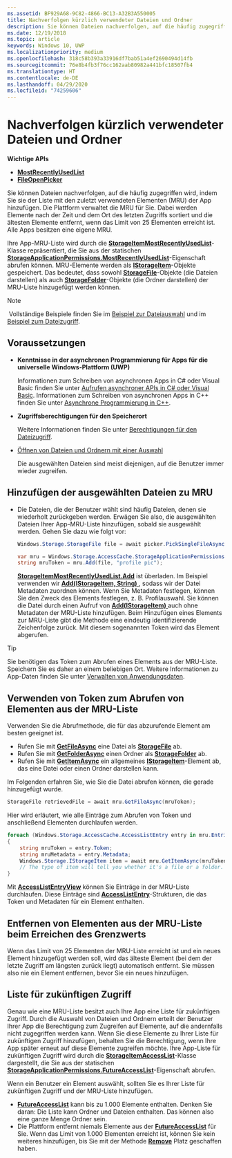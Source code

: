 ```yaml
---
ms.assetid: BF929A68-9C82-4866-BC13-A32B3A550005
title: Nachverfolgen kürzlich verwendeter Dateien und Ordner
description: Sie können Dateien nachverfolgen, auf die häufig zugegriffen wird, indem Sie sie der Liste mit den zuletzt verwendeten Elementen (MRU) der App hinzufügen.
ms.date: 12/19/2018
ms.topic: article
keywords: Windows 10, UWP
ms.localizationpriority: medium
ms.openlocfilehash: 318c58b393a33916df7bab51a4ef2690494d14fb
ms.sourcegitcommit: 76e8b4fb3f76cc162aab80982a441bfc18507fb4
ms.translationtype: HT
ms.contentlocale: de-DE
ms.lasthandoff: 04/29/2020
ms.locfileid: "74259606"
---
```

# <a name="track-recently-used-files-and-folders"></a>Nachverfolgen kürzlich verwendeter Dateien und Ordner

**Wichtige APIs**

- [**MostRecentlyUsedList**](https://docs.microsoft.com/uwp/api/windows.storage.accesscache.storageapplicationpermissions.mostrecentlyusedlist)
- [**FileOpenPicker**](https://docs.microsoft.com/uwp/schemas/appxpackage/appxmanifestschema/element-fileopenpicker)

Sie können Dateien nachverfolgen, auf die häufig zugegriffen wird, indem Sie sie der Liste mit den zuletzt verwendeten Elementen (MRU) der App hinzufügen. Die Plattform verwaltet die MRU für Sie. Dabei werden Elemente nach der Zeit und dem Ort des letzten Zugriffs sortiert und die ältesten Elemente entfernt, wenn das Limit von 25 Elementen erreicht ist. Alle Apps besitzen eine eigene MRU.

Ihre App-MRU-Liste wird durch die [**StorageItemMostRecentlyUsedList**](https://docs.microsoft.com/uwp/api/Windows.Storage.AccessCache.StorageItemMostRecentlyUsedList)-Klasse repräsentiert, die Sie aus der statischen [**StorageApplicationPermissions.MostRecentlyUsedList**](https://docs.microsoft.com/uwp/api/windows.storage.accesscache.storageapplicationpermissions.mostrecentlyusedlist)-Eigenschaft abrufen können. MRU-Elemente werden als [**IStorageItem**](https://docs.microsoft.com/uwp/api/Windows.Storage.IStorageItem)-Objekte gespeichert. Das bedeutet, dass sowohl [**StorageFile**](https://docs.microsoft.com/uwp/api/Windows.Storage.StorageFile)-Objekte (die Dateien darstellen) als auch [**StorageFolder**](https://docs.microsoft.com/uwp/api/Windows.Storage.StorageFolder)-Objekte (die Ordner darstellen) der MRU-Liste hinzugefügt werden können.

> [!NOTE]
> Vollständige Beispiele finden Sie im [Beispiel zur Dateiauswahl](https://github.com/Microsoft/Windows-universal-samples/tree/master/Samples/FilePicker) und im [Beispiel zum Dateizugriff](https://github.com/Microsoft/Windows-universal-samples/tree/master/Samples/FileAccess).

## <a name="prerequisites"></a>Voraussetzungen

-   **Kenntnisse in der asynchronen Programmierung für Apps für die universelle Windows-Plattform (UWP)**

    Informationen zum Schreiben von asynchronen Apps in C# oder Visual Basic finden Sie unter [Aufrufen asynchroner APIs in C# oder Visual Basic](https://docs.microsoft.com/windows/uwp/threading-async/call-asynchronous-apis-in-csharp-or-visual-basic). Informationen zum Schreiben von asynchronen Apps in C++ finden Sie unter [Asynchrone Programmierung in C++](https://docs.microsoft.com/windows/uwp/threading-async/asynchronous-programming-in-cpp-universal-windows-platform-apps).

-   **Zugriffsberechtigungen für den Speicherort**

    Weitere Informationen finden Sie unter [Berechtigungen für den Dateizugriff](file-access-permissions.md).

-   [Öffnen von Dateien und Ordnern mit einer Auswahl](quickstart-using-file-and-folder-pickers.md)

    Die ausgewählten Dateien sind meist diejenigen, auf die Benutzer immer wieder zugreifen.

 ## <a name="add-a-picked-file-to-the-mru"></a>Hinzufügen der ausgewählten Dateien zu MRU

-   Die Dateien, die der Benutzer wählt sind häufig Dateien, denen sie wiederholt zurückgeben werden. Erwägen Sie also, die ausgewählten Dateien Ihrer App-MRU-Liste hinzufügen, sobald sie ausgewählt werden. Gehen Sie dazu wie folgt vor:

    ```cs
    Windows.Storage.StorageFile file = await picker.PickSingleFileAsync();

    var mru = Windows.Storage.AccessCache.StorageApplicationPermissions.MostRecentlyUsedList;
    string mruToken = mru.Add(file, "profile pic");
    ```

    [**StorageItemMostRecentlyUsedList.Add**](https://docs.microsoft.com/uwp/api/windows.storage.accesscache.storageitemmostrecentlyusedlist.add) ist überladen. Im Beispiel verwenden wir [**Add(IStorageItem, String)** ](https://docs.microsoft.com/uwp/api/windows.storage.accesscache.storageitemmostrecentlyusedlist.add), sodass wir der Datei Metadaten zuordnen können. Wenn Sie Metadaten festlegen, können Sie den Zweck des Elements festlegen, z. B. Profilauswahl. Sie können die Datei durch einen Aufruf von [**Add(IStorageItem)** ](https://docs.microsoft.com/uwp/api/windows.storage.accesscache.storageitemmostrecentlyusedlist.add) auch ohne Metadaten der MRU-Liste hinzufügen. Beim Hinzufügen eines Elements zur MRU-Liste gibt die Methode eine eindeutig identifizierende Zeichenfolge zurück. Mit diesem sogenannten Token wird das Element abgerufen.

> [!TIP]
> Sie benötigen das Token zum Abrufen eines Elements aus der MRU-Liste. Speichern Sie es daher an einem beliebigen Ort. Weitere Informationen zu App-Daten finden Sie unter [Verwalten von Anwendungsdaten](https://docs.microsoft.com/previous-versions/windows/apps/hh465109(v=win.10)).

## <a name="use-a-token-to-retrieve-an-item-from-the-mru"></a>Verwenden von Token zum Abrufen von Elementen aus der MRU-Liste

Verwenden Sie die Abrufmethode, die für das abzurufende Element am besten geeignet ist.

-   Rufen Sie mit [**GetFileAsync**](https://docs.microsoft.com/uwp/api/Windows.Storage.StorageFile) eine Datei als [**StorageFile**](https://docs.microsoft.com/uwp/api/windows.storage.accesscache.storageitemmostrecentlyusedlist.getfileasync) ab.
-   Rufen Sie mit [**GetFolderAsync**](https://docs.microsoft.com/uwp/api/Windows.Storage.StorageFolder) einen Ordner als [**StorageFolder**](https://docs.microsoft.com/uwp/api/windows.storage.accesscache.storageitemmostrecentlyusedlist.getfolderasync) ab.
-   Rufen Sie mit [**GetItemAsync**](https://docs.microsoft.com/uwp/api/Windows.Storage.IStorageItem) ein allgemeines [**IStorageItem**](https://docs.microsoft.com/uwp/api/windows.storage.accesscache.storageitemmostrecentlyusedlist.getitemasync)-Element ab, das eine Datei oder einen Ordner darstellen kann.

Im Folgenden erfahren Sie, wie Sie die Datei abrufen können, die gerade hinzugefügt wurde.

```cs
StorageFile retrievedFile = await mru.GetFileAsync(mruToken);
```

Hier wird erläutert, wie alle Einträge zum Abrufen von Token und anschließend Elementen durchlaufen werden.

```cs
foreach (Windows.Storage.AccessCache.AccessListEntry entry in mru.Entries)
{
    string mruToken = entry.Token;
    string mruMetadata = entry.Metadata;
    Windows.Storage.IStorageItem item = await mru.GetItemAsync(mruToken);
    // The type of item will tell you whether it's a file or a folder.
}
```

Mit [**AccessListEntryView**](https://docs.microsoft.com/uwp/api/Windows.Storage.AccessCache.AccessListEntryView) können Sie Einträge in der MRU-Liste durchlaufen. Diese Einträge sind [**AccessListEntry**](https://docs.microsoft.com/uwp/api/Windows.Storage.AccessCache.AccessListEntry)-Strukturen, die das Token und Metadaten für ein Element enthalten.

## <a name="removing-items-from-the-mru-when-its-full"></a>Entfernen von Elementen aus der MRU-Liste beim Erreichen des Grenzwerts

Wenn das Limit von 25 Elementen der MRU-Liste erreicht ist und ein neues Element hinzugefügt werden soll, wird das älteste Element (bei dem der letzte Zugriff am längsten zurück liegt) automatisch entfernt. Sie müssen also nie ein Element entfernen, bevor Sie ein neues hinzufügen.

## <a name="future-access-list"></a>Liste für zukünftigen Zugriff

Genau wie eine MRU-Liste besitzt auch Ihre App eine Liste für zukünftigen Zugriff. Durch die Auswahl von Dateien und Ordnern erteilt der Benutzer Ihrer App die Berechtigung zum Zugreifen auf Elemente, auf die andernfalls nicht zugegriffen werden kann. Wenn Sie diese Elemente zu Ihrer Liste für zukünftigen Zugriff hinzufügen, behalten Sie die Berechtigung, wenn Ihre App später erneut auf diese Elemente zugreifen möchte. Ihre App-Liste für zukünftigen Zugriff wird durch die [**StorageItemAccessList**](https://docs.microsoft.com/uwp/api/Windows.Storage.AccessCache.StorageItemAccessList)-Klasse dargestellt, die Sie aus der statischen [**StorageApplicationPermissions.FutureAccessList**](https://docs.microsoft.com/uwp/api/windows.storage.accesscache.storageapplicationpermissions.futureaccesslist)-Eigenschaft abrufen.

Wenn ein Benutzer ein Element auswählt, sollten Sie es Ihrer Liste für zukünftigen Zugriff und der MRU-Liste hinzufügen.

-   [  **FutureAccessList**](https://docs.microsoft.com/uwp/api/windows.storage.accesscache.storageapplicationpermissions.futureaccesslist) kann bis zu 1.000 Elemente enthalten. Denken Sie daran: Die Liste kann Ordner und Dateien enthalten. Das können also eine ganze Menge Ordner sein.
-   Die Plattform entfernt niemals Elemente aus der [**FutureAccessList**](https://docs.microsoft.com/uwp/api/windows.storage.accesscache.storageapplicationpermissions.futureaccesslist) für Sie. Wenn das Limit von 1.000 Elementen erreicht ist, können Sie kein weiteres hinzufügen, bis Sie mit der Methode [**Remove**](https://docs.microsoft.com/uwp/api/windows.storage.accesscache.storageitemmostrecentlyusedlist.remove) Platz geschaffen haben.
